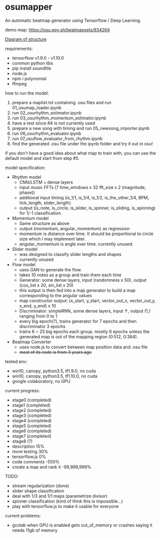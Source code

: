 # osumapper
An automatic beatmap generator using Tensorflow / Deep Learning.

demo map: https://osu.ppy.sh/beatmapsets/834264

[Diagram of structure](osunn_structure.jpg)


requirements:
- tensorflow v1.9.0 - v1.10.0
- common python libs
- pip install soundfile
- node.js
- npm i polynomial
- ffmpeg

how to run the model:
1. prepare a maplist.txt containing .osu files and run 01_osumap_loader.ipynb
2. run 02_osurhythm_estimator.ipynb
3. run 03_osurhythm_momentum_estimator.ipynb
4. have a rest since #4 is not currently used
5. prepare a new song with timing and run 05_newsong_importer.ipynb
6. run 06_osurhythm_evaluator.ipynb
7. run 07_osuflow_evaluator_from_rhythm.ipynb
8. find the generated .osu file under the ipynb folder and try it out in osu!

if you don't have a good idea about what map to train with, you can use the default model and start from step #5.

model specification:
- Rhythm model
  - CNN/LSTM + dense layers
  - input music FFTs (7 time_windows x 32 fft_size x 2 (magnitude, phase))
  - additional input timing (is_1/1, is_1/4, is_1/2, is_the_other_1/4, BPM, tick_length, slider_length)
  - output (is_note, is_circle, is_slider, is_spinner, is_sliding, is_spinning) for 1/-1 classification
- Momentum model
  - Same structure as above
  - output (momentum, angular_momentum) as regression
  - momentum is distance over time. It should be proportional to circle size which I may implement later.
  - angular_momentum is angle over time. currently unused.
- Slider model
  - was designed to classify slider lengths and shapes
  - currently unused
- Flow model
  - uses GAN to generate the flow.
  - takes 10 notes as a group and train them each time
  - Generator: some dense layers, input (randomness x 50), output (cos_list x 20, sin_list x 20)
  - this output is then fed into a map generator to build a map corresponding to the angular values
  - map constructor output: (x_start, y_start, vector_out_x, vector_out_y, x_end, y_end) x 10
  - Discriminator: simpleRNN, some dense layers, input ↑, output (1,) ranging from 0 to 1
  - every big epoch(?), trains generator for 7 epochs and then discriminator 3 epochs
  - trains 6 ~ 25 big epochs each group. mostly 6 epochs unless the generated map is out of the mapping region (0:512, 0:384).
- Beatmap Converter
  - uses node.js to convert between map position data and .osu file
  - ~~most of its code is from 3 years ago~~

tested env:
- win10, canopy, python3.5, tf1.9.0, no cuda
- win10, canopy, python3.5, tf1.10.0, no cuda
- google colaboratory, no GPU

current progress:

- stage0 (completed)
- stage1 (completed)
- stage2 (completed)
- stage3 (completed)
- stage4 (completed)
- stage5 (completed)
- stage6 (completed)
- stage7 (completed)
- stage8 (?)
- description 15%
- more testing 30%
- tensorflow.js 0%
- code comments -550%
- create a map and rank it -99,999,999%

TODO:

- stream regularization (done)
- slider shape classification
- deal with 1/3 and 1/1 maps (parametrize divisor)
- spinner classification (kind of think this is impossible...)
- play with tensorflow.js to make it usable for everyone

current problems:

- gcolab when GPU is enabled gets out_of_memory or crashes saying it needs 11gb of memory
